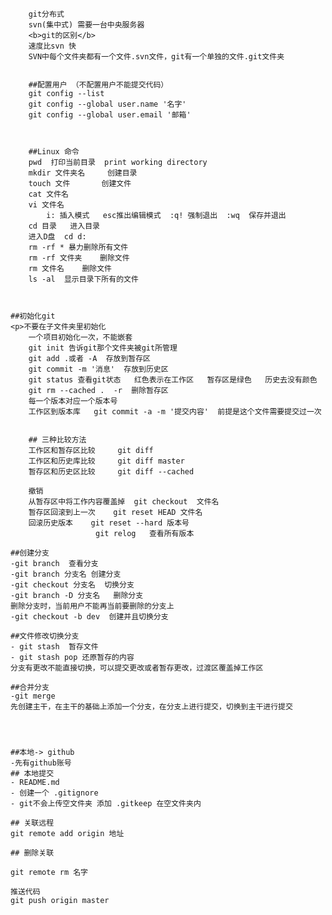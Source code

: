 
        git分布式
        svn(集中式) 需要一台中央服务器
        <b>git的区别</b>
        速度比svn 快 
        SVN中每个文件夹都有一个文件.svn文件，git有一个单独的文件.git文件夹 
    
    
        ##配置用户 （不配置用户不能提交代码）
        git config --list
        git config --global user.name '名字'
        git config --global user.email '邮箱'
    
   
    
        ##Linux 命令
        pwd  打印当前目录  print working directory
        mkdir 文件夹名     创建目录
        touch 文件       创建文件
        cat 文件名
        vi 文件名
            i: 插入模式   esc推出编辑模式  :q! 强制退出  :wq  保存并退出
        cd 目录   进入目录
        进入D盘  cd d:
        rm -rf * 暴力删除所有文件 
        rm -rf 文件夹    删除文件 
        rm 文件名    删除文件 
        ls -al  显示目录下所有的文件 
    
    

    ##初始化git
    <p>不要在子文件夹里初始化 
        一个项目初始化一次，不能嵌套 
        git init 告诉git那个文件夹被git所管理 
        git add .或者 -A  存放到暂存区 
        git commit -m '消息'  存放到历史区 
        git status 查看git状态   红色表示在工作区   暂存区是绿色   历史去没有颜色 
        git rm --cached .  -r  删除暂存区   
        每一个版本对应一个版本号 
        工作区到版本库   git commit -a -m '提交内容'  前提是这个文件需要提交过一次


        ## 三种比较方法
        工作区和暂存区比较     git diff 
        工作区和历史库比较     git diff master 
        暂存区和历史区比较     git diff --cached 

        撤销
        从暂存区中将工作内容覆盖掉  git checkout  文件名 
        暂存区回滚到上一次    git reset HEAD 文件名 
        回滚历史版本    git reset --hard 版本号 
                       git relog   查看所有版本 

    ##创建分支
    -git branch  查看分支 
    -git branch 分支名 创建分支 
    -git checkout 分支名  切换分支 
    -git branch -D 分支名   删除分支 
    删除分支时，当前用户不能再当前要删除的分支上 
    -git checkout -b dev  创建并且切换分支  

    ##文件修改切换分支
    - git stash  暂存文件
    - git stash pop 还原暂存的内容
    分支有更改不能直接切换，可以提交更改或者暂存更改，过渡区覆盖掉工作区

    ##合并分支
    -git merge 
    先创建主干，在主干的基础上添加一个分支，在分支上进行提交，切换到主干进行提交


   

    ##本地-> github
    -先有github账号
    ## 本地提交
    - README.md
    - 创建一个 .gitignore 
    - git不会上传空文件夹 添加 .gitkeep 在空文件夹内
    
    ## 关联远程
    git remote add origin 地址

    ## 删除关联
    
    git remote rm 名字

    推送代码
    git push origin master
    


